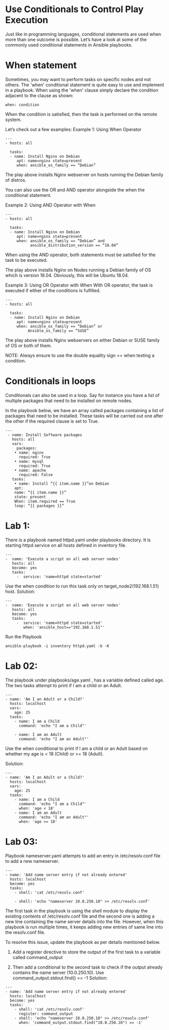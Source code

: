 # Use Conditionals to Control Play Execution
Just like in programming languages, conditional statements are used when more than one outcome is possible. Let’s have a look at some of the commonly used conditional statements in Ansible playbooks.
# When statement
Sometimes, you may want to perform tasks on specific nodes and not others. The 'when' conditional statement is quite easy to use and implement in a playbook. When using the 'when' clause simply declare the condition adjacent to the clause as shown:
```
when: condition
```
When the condition is satisfied, then the task is performed on the remote system.

Let’s check out a few examples:
Example 1: Using When Operator
```
---
- hosts: all

  tasks:
  - name: Install Nginx on Debian
     apt: name=nginx state=present
     when: ansible_os_family == “Debian”
```
The play above installs Nginx webserver on hosts running the Debian family of distros.

You can also use the OR and AND operator alongside the when the conditional statement.

Example 2: Using AND Operator with When
```
---
- hosts: all

  tasks:
  - name: Install Nginx on Debian
     apt: name=nginx state=present
     when: ansible_os_family == “Debian” and
           ansible_distribution_version == “18.04”
```
When using the AND operator, both statements must be satisfied for the task to be executed.

The play above installs Nginx on Nodes running a Debian family of OS which is version 18.04. Obviously, this will be Ubuntu 18.04.

Example 3: Using OR Operator with When
With OR operator, the task is executed if either of the conditions is fulfilled.
```
---
- hosts: all

  tasks:
  - name: Install Nginx on Debian
     apt: name=nginx state=present
     when: ansible_os_family == “Debian” or
	      Ansible_os_family == “SUSE”
```
The play above installs Nginx webservers on either Debian or SUSE family of OS or both of them.

NOTE: Always ensure to use the double equality sign == when testing a condition.

# Conditionals in loops
Conditionals can also be used in a loop. Say for instance you have a list of multiple packages that need to be installed on remote nodes.

In the playbook below, we have an array called packages containing a list of packages that need to be installed. These tasks will be carried out one after the other if the required clause is set to True.
```
---
 - name: Install Software packages
   hosts: all
   vars:
	 packages:
    • name: nginx
      required: True
    • name: mysql
      required: True
    • name: apache
      required: False
   tasks:
    • name: Install “{{ item.name }}”on Debian
    apt:
    name: “{{ item.name }}”
    state: present
    When: item.required == True
    loop: “{{ packages }}”
```
# Lab 1:
There is a playbook named httpd.yaml under playbooks directory. It is starting httpd service on all hosts defined in  inventory file.
```
---
-  name: 'Execute a script on all web server nodes'
   hosts: all
   become: yes
   tasks:
     -  service: 'name=httpd state=started'
```
Use the when condition to run this task only on target_node2(192.168.1.51) host.
Solution:
```
---
-  name: 'Execute a script on all web server nodes'
   hosts: all
   become: yes
   tasks:
     -  service: 'name=httpd state=started'
        when: 'ansible_host=="192.168.1.51"'
```
Run the Playbook
```
ansible-playbook -i inventory httpd.yaml -b -K
```

# Lab 02:
The playbook under playbooks/age.yaml , has a variable defined called age. The two tasks attempt to print if I am a child or an Adult.

```
---
- name: 'Am I an Adult or a Child?'
  hosts: localhost
  vars:
    age: 25
  tasks:
    - name: I am a Child
      command: 'echo "I am a Child"'

    - name: I am an Adult
      command: 'echo "I am an Adult"'
```
Use the when conditional to print if I am a child or an Adult based on whether my age is < 18 (Child) or >= 18 (Adult).

Solution:
```
---
- name: 'Am I an Adult or a Child?'
  hosts: localhost
  vars:
    age: 25
  tasks:
    - name: I am a Child
      command: 'echo "I am a Child"'
      when: 'age < 18'
    - name: I am an Adult
      command: 'echo "I am an Adult"'
      when: 'age >= 18'
```
# Lab 03:
Playbook nameserver.yaml attempts to add an entry in /etc/resolv.conf file to add a new nameserver.

```
---
- name: 'Add name server entry if not already entered'
  hosts: localhost
  become: yes
  tasks:
    - shell: 'cat /etc/resolv.conf'

    - shell: 'echo "nameserver 10.0.250.10" >> /etc/resolv.conf'
```

The first task in the playbook is using the shell module to display the existing contents of /etc/resolv.conf file and the second one is adding a new line containing the name server details into the file. However, when this playbook is run multiple times, it keeps adding new entries of same line into the resolv.conf file.

To resolve this issue, update the playbook as per details mentioned below.

1) Add a register directive to store the output of the first task to a variable called command_output

2) Then add a conditional to the second task to check if the output already contains the name server (10.0.250.10). Use command_output.stdout.find(<IP>) == -1
Solution:
```
---
- name: 'Add name server entry if not already entered'
  hosts: localhost
  become: yes
  tasks:
    - shell: 'cat /etc/resolv.conf'
      register: command_output
    - shell: 'echo "nameserver 10.0.250.10" >> /etc/resolv.conf'
      when: 'command_output.stdout.find("10.0.250.10") == -1'
```
